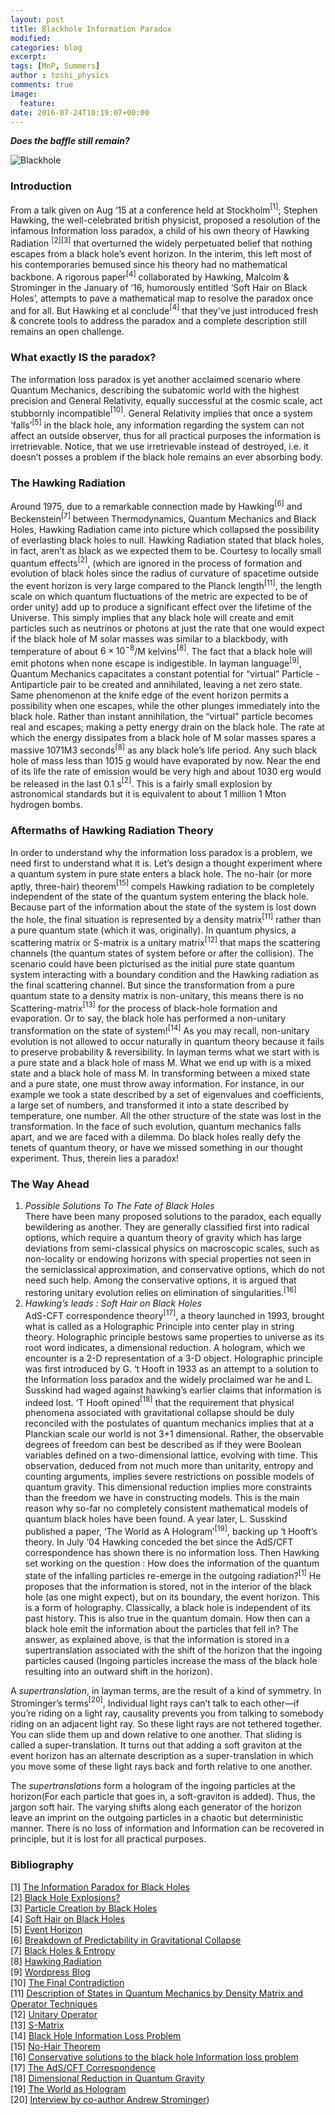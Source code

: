 ```yaml
---
layout: post
title: Blackhole Information Paradox
modified:
categories: blog
excerpt:
tags: [MnP, Summers]
author : toshi_physics
comments: true
image:
  feature:
date: 2016-07-24T10:19:07+00:00
---
```

___Does the baffle still remain?___

![Blackhole](http://space-facts.com/wp-content/uploads/black-hole.jpg)

### Introduction
From a talk given on Aug ‘15 at a conference held at Stockholm$^{[1]}$; Stephen Hawking, the well-celebrated british physicist, proposed a resolution of the infamous Information loss paradox, a child of his own theory of Hawking Radiation $^{[2][3]}$ that overturned the widely perpetuated belief that nothing escapes from a black hole’s event horizon. In the interim, this left most of his contemporaries bemused since his theory had no mathematical backbone. A rigorous paper$^{[4]}$ collaborated by Hawking, Malcolm & Strominger in the January of ‘16, humorously entitled ‘Soft Hair on Black Holes’, attempts to pave a mathematical map to resolve the paradox once and for all. But Hawking et al conclude$^{[4]}$ that they’ve just introduced fresh & concrete tools to address the paradox and a complete description still remains an open challenge.  


### What exactly IS the paradox?
The information loss paradox is yet another acclaimed scenario where Quantum Mechanics, describing the subatomic world with the highest precision and General Relativity, equally successful at the cosmic scale, act stubbornly incompatible$^{[10]}$.
General Relativity implies that once a system ‘falls’$^{[5]}$ in the black hole, any information regarding the system can not affect an outside observer, thus for all practical purposes the information is irretrievable. Notice, that we use irretrievable instead of destroyed, i.e. it doesn’t posses a problem if the black hole remains an ever absorbing body.


### The Hawking Radiation

Around 1975, due to a remarkable connection made by Hawking$^{[6]}$ and Beckenstein$^{[7]}$ between Thermodynamics, Quantum Mechanics and Black Holes, Hawking Radiation came into picture which collapsed the possibility of everlasting black holes to null.
Hawking Radiation stated that black holes, in fact, aren’t as black as we expected them to be. Courtesy to locally small quantum effects$^{[2]}$, (which are ignored in the process of formation and evolution of black holes since the radius of curvature of spacetime outside the event horizon is very large compared to the Planck length$^{[11]}$, the length scale on which quantum fluctuations of the metric are expected to be of order unity) add up to produce a significant effect over the lifetime of the Universe. This simply implies that any black hole will create and emit particles such as neutrinos or photons at just the rate that one would expect if the black hole of M solar masses was similar to a blackbody, with temperature of about $6 × 10^{-8}$/M kelvins$^{[8]}$.
The fact that a black hole will emit photons when none escape is indigestible.
In layman language$^{[9]}$, Quantum Mechanics capacitates a constant potential for “virtual” Particle - Antiparticle pair to be created and annihilated, leaving a net zero state. Same phenomenon at the knife edge of the event horizon permits a possibility when one escapes, while the other plunges immediately into the black hole. Rather than instant annihilation, the “virtual” particle becomes real and escapes; making a petty energy drain on the black hole. The rate at which the energy dissipates from a black hole of M solar masses spares a massive 1071M3 seconds$^{[8]}$ as any black hole’s life period. Any such black hole of mass less than 1015 g would have evaporated by now. Near the end of its life the rate of emission would be very high and about 1030 erg would be released in the last 0.1 s$^{[2]}$. This is a fairly small explosion by astronomical standards but it is equivalent to about 1 million 1 Mton hydrogen bombs.


### Aftermaths of Hawking Radiation Theory

In order to understand why the information loss paradox is a problem, we need first to understand what it is.
Let’s design a thought experiment where a quantum system in pure state enters a black hole. The no-hair (or more aptly, three-hair) theorem$^{[15]}$ compels Hawking radiation to be completely independent of the state of the quantum system entering the black hole. Because part of the information about the state of the system is lost down the hole, the final situation is represented by a density matrix$^{[11]}$ rather than a pure quantum state (which it was, originally). In quantum physics, a scattering matrix or S-matrix is a unitary matrix$^{[12]}$ that maps the scattering channels (the quantum states of system before or after the collision). The scenario could have been picturised as the initial pure state quantum system interacting with a boundary condition and the Hawking radiation as the final scattering channel. But since the transformation from a pure quantum state to a density matrix is non-unitary, this means there is no Scattering-matrix$^{[13]}$ for the process of black-hole formation and evaporation. Or to say, the black hole has performed a non-unitary transformation on the state of system!$^{[14]}$  As you may recall, non-unitary evolution is not allowed to occur naturally in quantum theory because it fails to preserve probability & reversibility.
In layman terms what we start with is a pure state and a black hole of mass M.  What we end up with is a mixed state and a black hole of mass M.  In transforming between a mixed state and a pure state, one must throw away information.  For instance, in our example we took a state described by a set of eigenvalues and coefficients, a large set of numbers, and transformed it into a state described by temperature, one number.  All the other structure of the state was lost in the transformation.
In the face of such evolution, quantum mechanics falls apart, and we are faced with a dilemma.  Do black holes really defy the tenets of quantum theory, or have we missed something in our thought experiment.
Thus, therein lies a paradox!

### The Way Ahead
1. _Possible Solutions To The Fate of Black Holes_  
There have been many proposed solutions to the paradox, each equally bewildering as another. They are generally classified first into radical options, which require a quantum theory of gravity which has large deviations from semi-classical physics on macroscopic scales, such as non-locality or endowing horizons with special properties not seen in the semiclassical approximation, and conservative options, which do not need such help. Among the conservative options, it is argued that restoring unitary evolution relies on elimination of singularities.$^{[16]}$  
2. _Hawking’s leads : Soft Hair on Black Holes_  
AdS-CFT correspondence theory$^{[17]}$, a theory launched in 1993, brought what is called as a Holographic Principle into center play in string theory. Holographic principle bestows same properties to universe as its root word indicates, a dimensional reduction. A hologram, which we encounter is a 2-D representation of a 3-D object. Holographic principle was first introduced by G. ‘t Hooft in 1933 as an attempt to a solution to the Information loss paradox and the widely proclaimed war he and L. Susskind had waged against hawking’s earlier claims that information is indeed lost. ‘T Hooft opined$^{[18]}$ that the requirement that physical phenomena associated with gravitational collapse should be duly reconciled with the postulates of quantum mechanics implies that at a Planckian scale our world is not 3+1 dimensional. Rather, the observable degrees of freedom can best be described as if they were Boolean variables defined on a two-dimensional lattice, evolving with time. This observation, deduced from not much more than unitarity, entropy and counting arguments, implies severe restrictions on possible models of quantum gravity. This dimensional reduction implies more constraints than the freedom we have in constructing models. This is the main reason why so-far no completely consistent mathematical models of quantum black holes have been found.
A year later, L. Susskind published a paper, ‘The World as A Hologram’$^{[19]}$, backing up ‘t Hooft’s theory. In July ‘04 Hawking conceded the bet since the AdS/CFT correspondence has shown there is no information loss. Then Hawking set working on the question : How does the information of the quantum state of the infalling particles re-emerge in the outgoing radiation?$^{[1]}$ He proposes that the information is stored, not in the interior of the black hole (as one might expect), but on its boundary, the event horizon. This is a form of holography. Classically, a black hole is independent of its past history. This is also true in the quantum domain. How then can a black hole emit the information about the particles that fell in? The answer, as explained above, is that the information is stored in a supertranslation associated with the shift of the horizon that the ingoing particles caused (Ingoing particles increase the mass of the black hole resulting into an outward shift in the horizon).   

A _supertranslation_, in layman terms, are the result of a kind of symmetry. In Strominger’s terms$^{[20]}$, Individual light rays can’t talk to each other—if you’re riding on a light ray, causality prevents you from talking to somebody riding on an adjacent light ray. So these light rays are not tethered together. You can slide them up and down relative to one another. That sliding is called a super-translation. It turns out that adding a soft graviton at the event horizon has an alternate description as a super-translation in which you move some of these light rays back and forth relative to one another.

The _supertranslations_ form a hologram of the ingoing particles at the horizon(For each particle that goes in, a soft-graviton is added). Thus, the jargon soft hair. The varying shifts along each generator of the horizon leave an imprint on the outgoing particles in a chaotic but deterministic manner. There is no loss of information and Information can be recovered in principle, but it is lost for all practical purposes.


### Bibliography

[1] [The Information Paradox for Black Holes](http://arxiv.org/pdf/1509.01147v1.pdf)  
[2] [Black Hole Explosions?](http://www.nature.com/nature/journal/v248/n5443/abs/248030a0.html)  
[3] [Particle Creation by Black Holes](http://inspirehep.net/record/101338?ln=en)  
[4] [Soft Hair on Black Holes](http://arxiv.org/pdf/1601.00921v1.pdf)  
[5] [Event Horizon](https://www.wikiwand.com/en/Event_horizon)  
[6] [Breakdown of Predictability in Gravitational Collapse](http://journals.aps.org/prd/pdf/10.1103/PhysRevD.14.2460)  
[7] [Black Holes & Entropy](http://journals.aps.org/prd/abstract/10.1103/PhysRevD.7.2333)  
[8] [Hawking Radiation](http://math.ucr.edu/home/baez/physics/Relativity/BlackHoles/hawking.html)  
[9] [Wordpress Blog](https://starguyspeaks.wordpress.com/2016/02/21/on-steven-hawkings-new-theory-of-black-holes/)  
[10] [The Final Contradiction](http://theory.caltech.edu/people/jhs/strings/str115.html)  
[11] [Description of States in Quantum Mechanics by Density Matrix and Operator Techniques](http://journals.aps.org/rmp/pdf/10.1103/RevModPhys.29.74)  
[12] [Unitary Operator](https://www.wikiwand.com/en/Unitary_operator)  
[13] [S-Matrix](https://www.wikiwand.com/en/S-matrix)  
[14] [Black Hole Information Loss Problem](http://math.ucr.edu/home/baez/physics/Relativity/BlackHoles/info_loss.html)  
[15] [No-Hair Theorem](https://www.wikiwand.com/en/No-hair_theorem)  
[16] [Conservative solutions to the black hole Information loss problem](http://arxiv.org/pdf/0901.3156v1.pdf)  
[17] [The AdS/CFT Correspondence](https://arxiv.org/pdf/1501.00007.pdf)  
[18] [Dimensional Reduction in Quantum Gravity](http://xxx.lanl.gov/abs/gr-qc/9310026)  
[19] [The World as Hologram](http://xxx.lanl.gov/abs/hep-th/9409089)  
[20] [Interview by co-author Andrew Strominger](http://blogs.scientificamerican.com/dark-star-diaries/stephen-hawking-s-new-black-hole-paper-translated-an-interview-with-co-author-andrew-strominger/))
